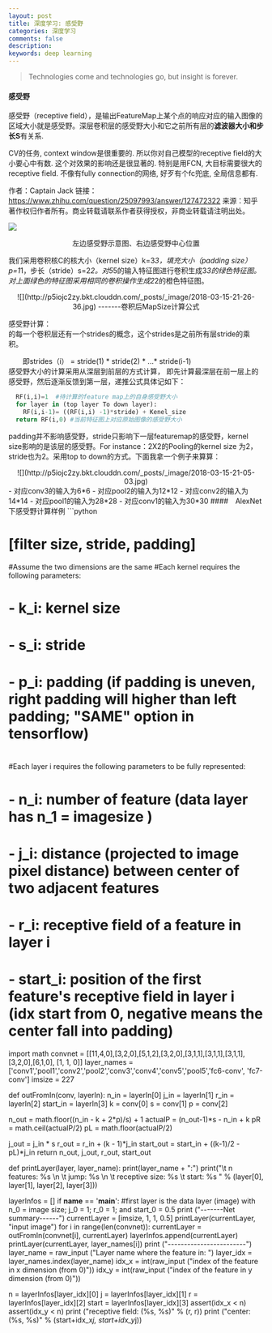 ```yaml
---
layout: post
title: 深度学习: 感受野
categories: 深度学习
comments: false
description: 
keywords: deep learning
---
```


> Technologies come and technologies go, but insight is forever.

#### 感受野
感受野（receptive field），是输出FeatureMap上某个点的响应对应的输入图像的区域大小就是感受野。深层卷积层的感受野大小和它之前所有层的**滤波器大小和步长S**有关系.

CV的任务, context window是很重要的. 所以你对自己模型的receptive field的大小要心中有数. 这个对效果的影响还是很显著的. 特别是用FCN, 大目标需要很大的receptive field. 不像有fully connection的网络, 好歹有个fc兜底, 全局信息都有.

作者：Captain Jack
链接：https://www.zhihu.com/question/25097993/answer/127472322
来源：知乎
著作权归作者所有。商业转载请联系作者获得授权，非商业转载请注明出处。

![](http://p5iojc2zy.bkt.clouddn.com/_posts/_image/2018-03-15-21-17-27.jpg)
<center>左边感受野示意图、右边感受野中心位置</center>

我们采用卷积核C的核大小（kernel size）k=3*3，填充大小（padding size）p=1*1，步长（stride）s=2*2。对5*5的输入特征图进行卷积生成3*3的绿色特征图。对上面绿色的特征图采用相同的卷积操作生成2*2的橙色特征图。
<center>
![](http://p5iojc2zy.bkt.clouddn.com/_posts/_image/2018-03-15-21-26-36.jpg)
-------卷积后MapSize计算公式</center>

感受野计算：<br>
的每一个卷积层还有一个strides的概念，这个strides是之前所有层stride的乘积。  

　　即strides（i） = stride(1) * stride(2) * ...* stride(i-1)<br>
感受野大小的计算采用从深层到前层的方式计算， 即先计算最深层在前一层上的感受野，然后逐渐反馈到第一层，递推公式具体记如下： 

```python
  RF(i,i)=1  #待计算的feature map上的自身感受野大小 
  for layer in (top layer To down layer):
    RF(i,i-1)= ((RF(i,i) -1)*stride) + Kenel_size 
  return RF(i,0) #当前特征图上对应原始图像的感受野大小
```
padding并不影响感受野，stride只影响下一层featuremap的感受野，kernel size影响的是该层的感受野。For instance：2X2的Pooling的kernel size 为2，stride也为2。采用top to down的方式。下面我拿一个例子来算算：<br>
<center>
![](http://p5iojc2zy.bkt.clouddn.com/_posts/_image/2018-03-15-21-05-03.jpg)
</center>
- 对应conv3的输入为6*6
- 对应pool2的输入为12*12
- 对应conv2的输入为14*14
- 对应pool1的输入为28*28
- 对应conv1的输入为30*30
####　AlexNet下感受野计算样例
```python

# [filter size, stride, padding]
#Assume the two dimensions are the same
#Each kernel requires the following parameters:
# - k_i: kernel size
# - s_i: stride
# - p_i: padding (if padding is uneven, right padding will higher than left padding; "SAME" option in tensorflow)
# 
#Each layer i requires the following parameters to be fully represented: 
# - n_i: number of feature (data layer has n_1 = imagesize )
# - j_i: distance (projected to image pixel distance) between center of two adjacent features
# - r_i: receptive field of a feature in layer i
# - start_i: position of the first feature's receptive field in layer i (idx start from 0, negative means the center fall into padding)

import math
convnet =   [[11,4,0],[3,2,0],[5,1,2],[3,2,0],[3,1,1],[3,1,1],[3,1,1],[3,2,0],[6,1,0], [1, 1, 0]]
layer_names = ['conv1','pool1','conv2','pool2','conv3','conv4','conv5','pool5','fc6-conv', 'fc7-conv']
imsize = 227

def outFromIn(conv, layerIn):
  n_in = layerIn[0]
  j_in = layerIn[1]
  r_in = layerIn[2]
  start_in = layerIn[3]
  k = conv[0]
  s = conv[1]
  p = conv[2]

  n_out = math.floor((n_in - k + 2*p)/s) + 1
  actualP = (n_out-1)*s - n_in + k 
  pR = math.ceil(actualP/2)
  pL = math.floor(actualP/2)
  
  j_out = j_in * s
  r_out = r_in + (k - 1)*j_in
  start_out = start_in + ((k-1)/2 - pL)*j_in
  return n_out, j_out, r_out, start_out
  
def printLayer(layer, layer_name):
  print(layer_name + ":")
  print("\t n features: %s \n \t jump: %s \n \t receptive size: %s \t start: %s " % (layer[0], layer[1], layer[2], layer[3]))
 
layerInfos = []
if __name__ == '__main__':
#first layer is the data layer (image) with n_0 = image size; j_0 = 1; r_0 = 1; and start_0 = 0.5
  print ("-------Net summary------")
  currentLayer = [imsize, 1, 1, 0.5]
  printLayer(currentLayer, "input image")
  for i in range(len(convnet)):
    currentLayer = outFromIn(convnet[i], currentLayer)
    layerInfos.append(currentLayer)
    printLayer(currentLayer, layer_names[i])
  print ("------------------------")
  layer_name = raw_input ("Layer name where the feature in: ")
  layer_idx = layer_names.index(layer_name)
  idx_x = int(raw_input ("index of the feature in x dimension (from 0)"))
  idx_y = int(raw_input ("index of the feature in y dimension (from 0)"))
  
  n = layerInfos[layer_idx][0]
  j = layerInfos[layer_idx][1]
  r = layerInfos[layer_idx][2]
  start = layerInfos[layer_idx][3]
  assert(idx_x < n)
  assert(idx_y < n)
  print ("receptive field: (%s, %s)" % (r, r))
  print ("center: (%s, %s)" % (start+idx_x*j, start+idx_y*j))
```